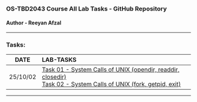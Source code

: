 ###  OS-TBD2043 Course All Lab Tasks - GitHub Repository
#### Author - Reeyan Afzal

___

### Tasks:
|   DATE   | LAB-TASKS                                                                                                                                                                                                                                                                                                                                                                                                                                                                                                                                                                                          |
|:--------:|:---------------------------------------------------------------------------------------------------------------------------------------------------------------------------------------------------------------------------------------------------------------------------------------------------------------------------------------------------------------------------------------------------------------------------------------------------------------------------------------------------------------------------------------------------------------------------------------------------|
| 25/10/02 | [Task 01 - System Calls of UNIX (opendir, readdir, closedir)](25_10_02-Task1-2/task_1.c)  <br/>[Task 02 - System Calls of UNIX (fork, getpid, exit)](25_10_02-Task1-2/task_2.c)|
___

